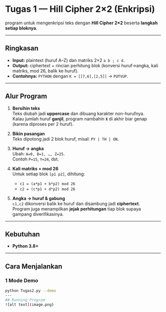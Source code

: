 # Tugas 1 — Hill Cipher 2×2 (Enkripsi)

program untuk mengenkripsi teks dengan **Hill Cipher 2×2** beserta **langkah setiap bloknya**.

---

## Ringkasan
- **Input:** plaintext (huruf A–Z) dan matriks 2×2 `a b ; c d`.
- **Output:** ciphertext + rincian perhitung blok (konversi huruf→angka, kali matriks, mod 26, balik ke huruf).
- **Contohnya:** `PYTHON` dengan `K = [[7,6],[2,5]]` → `PUTVUP`.

---

## Alur Program
1. **Bersihin teks**  
   Teks diubah jadi **uppercase** dan dibuang karakter non-hurufnya.  
   Kalau jumlah huruf **ganjil**, program nambahin **`X`** di akhir biar genap (karena diproses per 2 huruf).

2. **Bikin pasangan**  
   Teks dipotong jadi 2 blok huruf, misal: `PY | TH | ON`.

3. **Huruf → angka**  
   Ubah: `A=0, B=1, …, Z=25`.  
   Contoh `P=15`, `Y=24`, dst.

4. **Kali matriks + mod 26**  
   Untuk setiap blok `[p1 p2]`, dihitung:
   - `c1 = (a*p1 + b*p2) mod 26`  
   - `c2 = (c*p1 + d*p2) mod 26`

5. **Angka → huruf & gabung**  
   `c1,c2` dikonversi balik ke huruf dan disambung jadi **ciphertext**.  
   Program juga menampilkan **jejak perhitungan** tiap blok supaya gampang diverifikasinya.

---

## Kebutuhan
- **Python 3.8+**

---

## Cara Menjalankan
### 1 Mode Demo 
```bash
python Tugas2.py --demo
---
## Running Program
![alt text](image.png)
